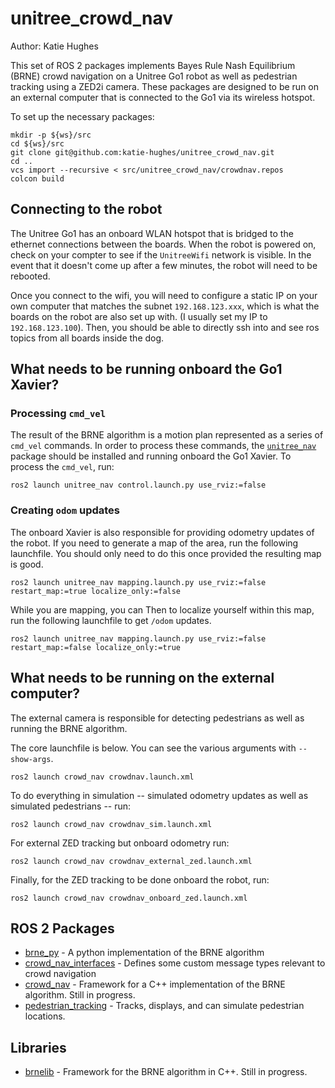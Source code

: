 # unitree_crowd_nav
Author: Katie Hughes

This set of ROS 2 packages implements Bayes Rule Nash Equilibrium (BRNE) crowd navigation on a Unitree Go1 robot as well as pedestrian tracking using a ZED2i camera. These packages are designed to be run on an external computer that is connected to the Go1 via its wireless hotspot.

To set up the necessary packages:
```
mkdir -p ${ws}/src
cd ${ws}/src
git clone git@github.com:katie-hughes/unitree_crowd_nav.git
cd ..
vcs import --recursive < src/unitree_crowd_nav/crowdnav.repos
colcon build
```

## Connecting to the robot
The Unitree Go1 has an onboard WLAN hotspot that is bridged to the ethernet connections between the boards. When the robot is powered on, check on your compter to see if the `UnitreeWifi` network is visible. In the event that it doesn't come up after a few minutes, the robot will need to be rebooted.

Once you connect to the wifi, you will need to configure a static IP on your own computer that matches the subnet `192.168.123.xxx`, which is what the boards on the robot are also set up with. (I usually set my IP to `192.168.123.100`). Then, you should be able to directly ssh into and see ros topics from all boards inside the dog.

## What needs to be running onboard the Go1 Xavier?
### Processing `cmd_vel`
The result of the BRNE algorithm is a motion plan represented as a series of `cmd_vel` commands. In order to process these commands, the [`unitree_nav`](https://github.com/ngmor/unitree_nav) package should be installed and running onboard the Go1 Xavier. To process the `cmd_vel`, run:
```
ros2 launch unitree_nav control.launch.py use_rviz:=false
```
### Creating `odom` updates
The onboard Xavier is also responsible for providing odometry updates of the robot. If you need to generate a map of the area, run the following launchfile. You should only need to do this once provided the resulting map is good.
```
ros2 launch unitree_nav mapping.launch.py use_rviz:=false restart_map:=true localize_only:=false
```
While you are mapping, you can 
Then to localize yourself within this map, run the following launchfile to get `/odom` updates.
```
ros2 launch unitree_nav mapping.launch.py use_rviz:=false restart_map:=false localize_only:=true
```

## What needs to be running on the external computer?

The external camera is responsible for detecting pedestrians as well as running the BRNE algorithm. 

The core launchfile is below. You can see the various arguments with `--show-args`.
```
ros2 launch crowd_nav crowdnav.launch.xml
```


To do everything in simulation -- simulated odometry updates as well as simulated pedestrians -- run:
```
ros2 launch crowd_nav crowdnav_sim.launch.xml
```

For external ZED tracking but onboard odometry run:
```
ros2 launch crowd_nav crowdnav_external_zed.launch.xml
```

Finally, for the ZED tracking to be done onboard the robot, run:
```
ros2 launch crowd_nav crowdnav_onboard_zed.launch.xml
```


## ROS 2 Packages
- [brne_py](brne_py) - A python implementation of the BRNE algorithm
- [crowd_nav_interfaces](crowd_nav_interfaces) - Defines some custom message types relevant to crowd navigation
- [crowd_nav](crowd_nav) - Framework for a C++ implementation of the BRNE algorithm. Still in progress.
- [pedestrian_tracking](pedestrian_tracking) - Tracks, displays, and can simulate pedestrian locations.

## Libraries
- [brnelib](brnelib) - Framework for the BRNE algorithm in C++. Still in progress.